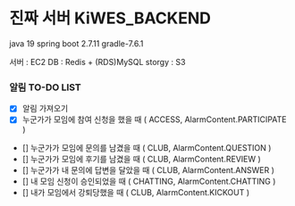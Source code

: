 # 진짜 서버 KiWES_BACKEND

java 19
spring boot 2.7.11
gradle-7.6.1

서버 : EC2
DB : Redis + (RDS)MySQL
storgy : S3

### 알림 TO-DO LIST

- [x] 알림 가져오기
- [x] 누군가가 모임에 참여 신청을 했을 때 ( ACCESS, AlarmContent.PARTICIPATE )
- [] 누군가가 모임에 문의를 남겼을 때 ( CLUB, AlarmContent.QUESTION )
- [] 누군가가 모임에 후기를 남겼을 때 ( CLUB, AlarmContent.REVIEW )
- [] 누군가가 내 문의에 답변을 달았을 때 ( CLUB, AlarmContent.ANSWER )
- [] 내 모임 신청이 승인되었을 때 ( CHATTING, AlarmContent.CHATTING )
- [] 내가 모임에서 강퇴당했을 때 ( CLUB, AlarmContent.KICKOUT )

